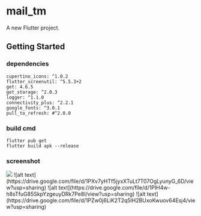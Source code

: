 # mail_tm

A new Flutter project.

## Getting Started

### dependencies

    cupertino_icons: ^1.0.2
    flutter_screenutil: ^5.5.3+2
    get: 4.6.5
    get_storage: ^2.0.3
    logger: ^1.1.0
    connectivity_plus: ^2.2.1
    google_fonts: ^3.0.1
    pull_to_refresh: #^2.0.0


### build cmd
    
    flutter pub get
    flutter build apk --release

### screenshot
<img src="https://drive.google.com/file/d/1PXv7yHTf5jyxXTuLt7T07OgLyunyG_6D/view?usp=sharing"/>
![alt text](https://drive.google.com/file/d/1PXv7yHTf5jyxXTuLt7T07OgLyunyG_6D/view?usp=sharing)
![alt text](https://drive.google.com/file/d/1PIH4w-h8sTfuG85SkpYzgeuyDRk7Pe8I/view?usp=sharing)
![alt text](https://drive.google.com/file/d/1PZw0j6LiK2T2q5lH2BUxoKwuov64Esj4/view?usp=sharing)

